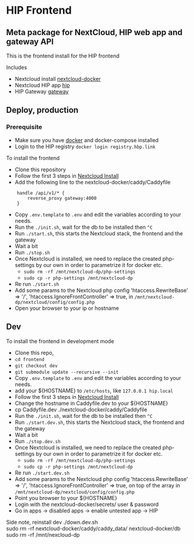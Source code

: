 # HIP Frontend
## Meta package for NextCloud, HIP web app and gateway API
This is the frontend install for the HIP frontend

Includes 
- Nextcloud install [nextcloud-docker](https://github.com/HIP-infrastructure/nextcloud-docker)
- Nextcloud HIP app [hip](https://github.com/HIP-infrastructure/hip)
- HIP Gateway [gateway](https://github.com/HIP-infrastructure/gateway)
## Deploy, production

### Prerequisite
- Make sure you have [docker](https://www.digitalocean.com/community/tutorials/how-to-install-and-use-docker-on-ubuntu-20-04) and docker-compose installed
- Login to the HIP registry `docker login registry.hbp.link`


To install the frontend
- Clone this repository
- Follow the first 3 steps in [Nextcloud Install](./nextcloud-docker/README.md)
- Add the following line to the nextcloud-docker/caddy/Caddyfile 
```
    handle /api/v1/* {
        reverse_proxy gateway:4000
    }
```
- Copy `.env.template` to `.env` and edit the variables according to your needs.
- Run the `./init.sh`, wait for the db to be installed then `^C`
- Run `./start.sh`, this starts the Nextcloud stack, the frontend and the gateway
- Wait a bit
- Run `./stop.sh`
- Once Nextcloud is installed, we need to replace the created php-settings by our own in order to parametrize it for docker etc.
  - `sudo rm -rf /mnt/nextcloud-dp/php-settings`
  - `sudo cp -r php-settings /mnt/nextcloud-dp`
- Re run `./start.sh`
- Add some params to the Nextcloud php config
    'htaccess.RewriteBase' => '/',
    'htaccess.IgnoreFrontController' => true, 
    in  `/mnt/nextcloud-dp/nextcloud/config/config.php`
- Open your browser to your ip or hostname

## Dev
To install the frontend in development mode
- Clone this repo, 
- `cd frontend`
- `git checkout dev`
- `git submodule update --recursive --init`
- Copy `.env.template` to `.env` and edit the variables according to your needs.
- add your ${HOSTNAME} to `/etc/hosts`, like `127.0.0.1 hip.local`
- Follow the first 3 steps in [Nextcloud Install](./nextcloud-docker/README.md)
- Change the hostname in Caddyfile.dev to your ${HOSTNAME}
- cp Caddyfile.dev ./nextcloud-docker/caddy/Caddyfile
- Run the `./init.sh`, wait for the db to be installed then `^C`
- Run `./start.dev.sh`, this starts the Nextcloud stack, the frontend and the gateway
- Wait a bit
- Run `./stop.dev.sh`
- Once Nextcloud is installed, we need to replace the created php-settings by our own in order to parametrize it for docker etc.
  - `sudo rm -rf /mnt/nextcloud-dp/php-settings`
  - `sudo cp -r php-settings /mnt/nextcloud-dp`
- Re run `./start.dev.sh`
- Add some params to the Nextcloud php config
    'htaccess.RewriteBase' => '/',
    'htaccess.IgnoreFrontController' => true, 
    on top of the array in  `/mnt/nextcloud-dp/nextcloud/config/config.php`
- Point you browser to your ${HOSTNAME}
- Login with the nextcloud-docker/secrets/ user & password
- Go in apps -> disabled apps -> enable untested app -> HIP


Side note, reinstall dev
./down.dev.sh  
sudo rm -rf nextcloud-docker/caddy/caddy_data/ nextcloud-docker/db  
sudo rm -rf /mnt/nexcloud-dp  
